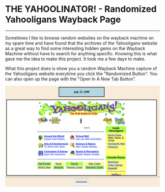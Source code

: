 # THE YAHOOLINATOR! - Randomized Yahooligans Wayback Page

---

Sometimes I like to browse random websites on the wayback machine on my spare time and have found that the archives of the Yahooligans website as a great way to find some interesting hidden gems on the Wayback Machine without have to search for anything specific. Knowing this is what gave me the idea to make this project. It took me a few days to make.

What this project does is show you a random Wayback Machine capture of the Yahooligans website everytime you click the "Randomized Button". You can also open up the page with the "Open In A New Tab Button".

![demonstration picture](demo.png)

